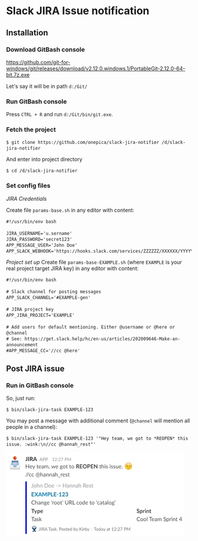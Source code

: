 # Slack JIRA Issue notification

## Installation

### Download GitBash console
https://github.com/git-for-windows/git/releases/download/v2.12.0.windows.1/PortableGit-2.12.0-64-bit.7z.exe

Let's say it will be in path `d:/Git/`

### Run GitBash console

Press `CTRL + R` and run `d:/Git/bin/git.exe`.
 
### Fetch the project

```
$ git clone https://github.com/onepica/slack-jira-notifier /d/slack-jira-notifier
```
And enter into project directory
```
$ cd /d/slack-jira-notifier
```

### Set config files
*JIRA Credentials*

Create file `params-base.sh` in any editor with content:
```shell
#!/usr/bin/env bash

JIRA_USERNAME='u.sername'
JIRA_PASSWORD='secret123'
APP_MESSAGE_USER='John Doe'
APP_SLACK_WEBHOOK='https://hooks.slack.com/services/ZZZZZZ/XXXXXX/YYYYYYYYYYYYYYYY'
```

*Project set up*
Create file `params-base-EXAMPLE.sh` (where `EXAMPLE` is your real project target JIRA key) 
in any editor with content:
```shell
#!/usr/bin/env bash

# Slack channel for posting messages
APP_SLACK_CHANNEL='#EXAMPLE-gen'

# JIRA project key
APP_JIRA_PROJECT='EXAMPLE'

# Add users for default mentioning. Either @username or @here or @channel
# See: https://get.slack.help/hc/en-us/articles/202009646-Make-an-announcement
#APP_MESSAGE_CC='//cc @here'
```

## Post JIRA issue
### Run in GitBash console
So, just run:
```shell
$ bin/slack-jira-task EXAMPLE-123
```
You may post a message with additional comment (`@channel` will mention all people in a channel):
```shell
$ bin/slack-jira-task EXAMPLE-123 '"Hey team, we got to *REOPEN* this issue. :wink:\n//cc @hannah_rest"'
```
![alt tag](https://raw.githubusercontent.com/onepica/slack-jira-notifier/master/doc/example-post.jpg)
